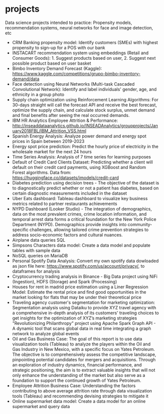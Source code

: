 # projects
Data science projects intended to practice: Propensity models, recommendation systems, neural networks for face and image detection, etc

- CRM Banking propensity model: Identify customers (SMEs) with highest propensity to sign-up for a POS with our bank
- INSTACART recommendation system using embeddings (Retail and Consumer Goods): 1. Suggest products based on user, 2. Suggest next possible product based on user basket
- Bimbo Inventory Demand Forecast (Kaggle): https://www.kaggle.com/competitions/grupo-bimbo-inventory-demand/data
- Face detection using Neural Networks (Multi-task Cascaded Convolutional Network): Identify and label individuals' gender, age, and ethnicity in a group photo
- Supply chain optimization using Reinforcement Learning Algorithms: For 30-days straight will call the forecast API and receive the best forecast, optimize the supply chain, and calculate stock surplus, unmet demand and final benefits after seeing the real occurred demands. 
- IBM HR Analytics Employee Attrition & Performance: http://inseaddataanalytics.github.io/INSEADAnalytics/groupprojects/January2018FBL/IBM_Attrition_VSS.html
- Spanish Energy Analysis: Analyze power demand and energy spot prices in Spain between 2019-2023
- Energy spot price prediction: Predict the hourly price of electricity in the wholesale market for the next 24 hours
- Time Series Analysis: Analysis of 7 time series for learning purposes
- Default of Credit Card Clients Dataset: Predicting whether a client will default on their credit card payments, using XGBoost and Random Forest algorithms. Data from: https://huggingface.co/datasets/imodels/credit-card
- Diabetes prediction using decision trees - The objective of the dataset is to diagnostically predict whether or not a patient has diabetes, based on certain diagnostic measurements included in the dataset
- Uber Eats dashboard: Tableau dashboard to visualize key business metrics related to partner restaurants achievements
- NYPD Dashboard (Looker Studio) - The integration of demographics, data on the most prevalent crimes, crime location information, and temporal arrest data forms a critical foundation for the New York Police Department (NYPD). Demographics provide insights into community-specific challenges, allowing tailored crime prevention strategies to address socio-economic factors and cultural nuances.
- Airplane data queries SQL
- Simpsons Characters data model: Create a data model and populate tables with sample data
- NoSQL queries on MariaDB
- Personal Spotify Data Analysis: Convert my own spotify data dowloaded as json file here: https://www.spotify.com/us/account/privacy/, to dataframes for analysis
- Cryptocurrency trading analysis in Binance - Big Data project using NiFi (Ingestion), HDFS (Storage) and Spark (Processing)
- Houses for rent in madrid price estimation using a Liner Regression Model: Estimate the rental price and find good opportunities in the market looking for flats that may be under their theoretical price
- Traveling agency customer's segmentation for marketing optimization: Segmentation analysis using Dataiku to provide XYZ travel agency with a comprehensive in-depth analysis of its customers' traveling choices to get insights for the optimization of XYZ’s marketing strategies
"Revolutionizing Philanthropy" project using Apache Spark Graph API - A dynamic tool that scans global data in real time integrating a graph network to analyze global events
- Oil and Gas Business Case: The goal of this report is to use data visualization tools (Tableau) to analyze the players within the Oil and Gas Industry in New Mexico, with a specific focus on Yates Petroleum. The objective is to comprehensively assess the competitive landscape, pinpointing potential candidates for mergers and acquisitions. Through an exploration of industry dynamics, financial performance, and strategic positioning, the aim is to extract valuable insights that will not only enhance the understanding of the market but also serve as a foundation to support the continued growth of Yates Petroleum.
- Employee Attrition Business Case: Understanding the factors contributing to above average attrition rate through data visualization tools (Tableau) and recommending devising strategies to mitigate it
- Online supermarket data model: Create a data model for an online supermarket and query data
